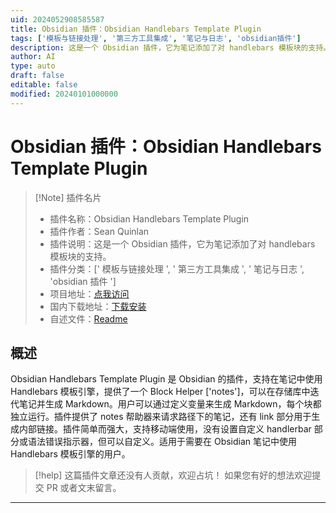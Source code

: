 ```yaml
---
uid: 2024052908585587
title: Obsidian 插件：Obsidian Handlebars Template Plugin
tags: ['模板与链接处理', '第三方工具集成', '笔记与日志', 'obsidian插件']
description: 这是一个 Obsidian 插件，它为笔记添加了对 handlebars 模板块的支持。
author: AI
type: auto
draft: false
editable: false
modified: 20240101000000
---
```


# Obsidian 插件：Obsidian Handlebars Template Plugin

> [!Note] 插件名片
> - 插件名称：Obsidian Handlebars Template Plugin
> - 插件作者：Sean Quinlan
> - 插件说明：这是一个 Obsidian 插件，它为笔记添加了对 handlebars 模板块的支持。
> - 插件分类：[' 模板与链接处理 ', ' 第三方工具集成 ', ' 笔记与日志 ', 'obsidian 插件 ']
> - 项目地址：[点我访问](https://github.com/sbquinlan/obsidian-handlebars)
> - 国内下载地址：[下载安装](https://pkmer.cn/products/plugin/pluginMarket/?obsidian-handlebars)
> - 自述文件：[Readme](https://ghproxy.net/https://raw.githubusercontent.com/sbquinlan/obsidian-handlebars/master/README.md)

## 概述

Obsidian Handlebars Template Plugin 是 Obsidian 的插件，支持在笔记中使用 Handlebars 模板引擎，提供了一个 Block Helper ['notes']，可以在存储库中迭代笔记并生成 Markdown。用户可以通过定义变量来生成 Markdown，每个块都独立运行。插件提供了 notes 帮助器来请求路径下的笔记，还有 link 部分用于生成内部链接。插件简单而强大，支持移动端使用，没有设置自定义 handlerbar 部分或语法错误指示器，但可以自定义。适用于需要在 Obsidian 笔记中使用 Handlebars 模板引擎的用户。

> [!help]
> 这篇插件文章还没有人贡献，欢迎占坑！
> 如果您有好的想法欢迎提交 PR 或者文末留言。

---



